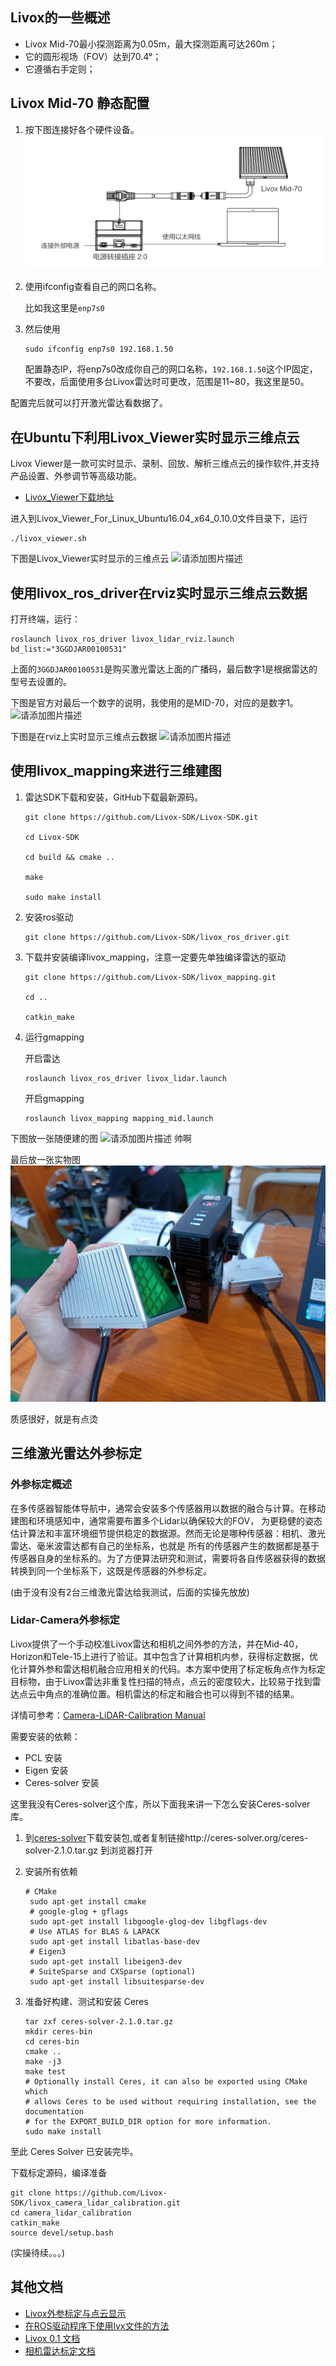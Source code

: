 ## Livox的一些概述
- Livox Mid-70最小探测距离为0.05m，最大探测距离可达260m；
- 它的圆形视场（FOV）达到70.4°；
- 它遵循右手定则；


## Livox Mid-70 静态配置
1. 按下图连接好各个硬件设备。
![请添加图片描述](img/LIVOX硬件连接图.png)

2. 使用ifconfig查看自己的网口名称。
   
    比如我这里是`enp7s0`

3. 然后使用
   ```shell
   sudo ifconfig enp7s0 192.168.1.50
   ```
   配置静态IP，将enp7s0改成你自己的网口名称，`192.168.1.50`这个IP固定，不要改，后面使用多台Livox雷达时可更改，范围是11~80，我这里是50。

配置完后就可以打开激光雷达看数据了。

## 在Ubuntu下利用Livox_Viewer实时显示三维点云
Livox Viewer是一款可实时显示、录制、回放、解析三维点云的操作软件,并支持产品设置、外参调节等高级功能。


- [Livox_Viewer下载地址](https://www.livoxtech.com/cn/mid-70/downloads)

进入到Livox_Viewer_For_Linux_Ubuntu16.04_x64_0.10.0文件目录下，运行
```shell
./livox_viewer.sh 
```


下图是Livox_Viewer实时显示的三维点云
![请添加图片描述](https://img-blog.csdnimg.cn/1481f1400fc84ed8be49ea330d5ab67d.png)


## 使用livox_ros_driver在rviz实时显示三维点云数据
打开终端，运行：
```shell
roslaunch livox_ros_driver livox_lidar_rviz.launch bd_list:="3GGDJAR00100531"
```

上面的`3GGDJAR00100531`是购买激光雷达上面的广播码，最后数字1是根据雷达的型号去设置的。

下图是官方对最后一个数字的说明，我使用的是MID-70，对应的是数字1。
![请添加图片描述](https://img-blog.csdnimg.cn/5af8b1fd194841f3a126208cfdf86b12.png)

下图是在rviz上实时显示三维点云数据
![请添加图片描述](https://img-blog.csdnimg.cn/972bc298c11643ddab37c31c90fb2f29.png)


## 使用livox_mapping来进行三维建图
1. 雷达SDK下载和安装，GitHub下载最新源码。
    ```shell
    git clone https://github.com/Livox-SDK/Livox-SDK.git

    cd Livox-SDK

    cd build && cmake ..

    make

    sudo make install
    ```
2. 安装ros驱动
    ```shell
    git clone https://github.com/Livox-SDK/livox_ros_driver.git 
    ```

3. 下载并安装编译livox_mapping，注意一定要先单独编译雷达的驱动
    ```shell
    git clone https://github.com/Livox-SDK/livox_mapping.git

    cd ..

    catkin_make
    ```
4. 运行gmapping
   
    开启雷达
   ```shell
   roslaunch livox_ros_driver livox_lidar.launch
   ```
   开启gmapping
   ```shell
   roslaunch livox_mapping mapping_mid.launch
   ```

下图放一张随便建的图
![请添加图片描述](https://img-blog.csdnimg.cn/8770c1a0320d490d8c677c17314be174.png)
帅啊

最后放一张实物图
![请添加图片描述](img/Livox.jpg)

质感很好，就是有点烫



## 三维激光雷达外参标定
### 外参标定概述
在多传感器智能体导航中，通常会安装多个传感器用以数据的融合与计算。在移动建图和环境感知中，通常需要布置多个Lidar以确保较大的FOV， 为更稳健的姿态估计算法和丰富环境细节提供稳定的数据源。然而无论是哪种传感器：相机、激光雷达、毫米波雷达都有自己的坐标系，也就是 所有的传感器产生的数据都是基于传感器自身的坐标系的。为了方便算法研究和测试，需要将各自传感器获得的数据转换到同一个坐标系下，这既是传感器的外参标定。

(由于没有没有2台三维激光雷达给我测试，后面的实操先放放)
### Lidar-Camera外参标定
Livox提供了一个手动校准Livox雷达和相机之间外参的方法，并在Mid-40，Horizon和Tele-15上进行了验证。其中包含了计算相机内参，获得标定数据，优化计算外参和雷达相机融合应用相关的代码。本方案中使用了标定板角点作为标定目标物，由于Livox雷达非重复性扫描的特点，点云的密度较大，比较易于找到雷达点云中角点的准确位置。相机雷达的标定和融合也可以得到不错的结果。

详情可参考：[Camera-LiDAR-Calibration Manual](https://github.com/Livox-SDK/livox_camera_lidar_calibration/blob/master/README.md)

需要安装的依赖：
- PCL 安装
- Eigen 安装
- Ceres-solver 安装
  
这里我没有Ceres-solver这个库，所以下面我来讲一下怎么安装Ceres-solver库。

1. 到[ceres-solver](https://github.com/ceres-solver/ceres-solver)下载安装包,或者复制链接http://ceres-solver.org/ceres-solver-2.1.0.tar.gz
到浏览器打开

1. 安装所有依赖
   ```shell
   # CMake
    sudo apt-get install cmake
    # google-glog + gflags
    sudo apt-get install libgoogle-glog-dev libgflags-dev
    # Use ATLAS for BLAS & LAPACK
    sudo apt-get install libatlas-base-dev
    # Eigen3
    sudo apt-get install libeigen3-dev
    # SuiteSparse and CXSparse (optional)
    sudo apt-get install libsuitesparse-dev
    ```
2. 准备好构建、测试和安装 Ceres
    ```shell
    tar zxf ceres-solver-2.1.0.tar.gz
    mkdir ceres-bin
    cd ceres-bin
    cmake ..
    make -j3
    make test
    # Optionally install Ceres, it can also be exported using CMake which
    # allows Ceres to be used without requiring installation, see the documentation
    # for the EXPORT_BUILD_DIR option for more information.
    sudo make install
    ```
至此 Ceres Solver 已安装完毕。

下载标定源码，编译准备
```shell
git clone https://github.com/Livox-SDK/livox_camera_lidar_calibration.git
cd camera_lidar_calibration
catkin_make
source devel/setup.bash
```

(实操待续。。。)



## 其他文档
- [Livox外参标定与点云显示](https://github.com/Livox-SDK/Livox-SDK/wiki/Calibrate-extrinsic-and-display-under-ros-cn)
- [在ROS驱动程序下使用lvx文件的方法](https://github.com/Livox-SDK/Livox-SDK/wiki/How-to-use-lvx-file-under-ros)
- [Livox 0.1 文档](https://livox-wiki-cn.readthedocs.io/zh_CN/latest/introduction/production.html)
- [相机雷达标定文档](https://github.com/Livox-SDK/livox_camera_lidar_calibration/blob/master/doc_resources/README_cn.md)
